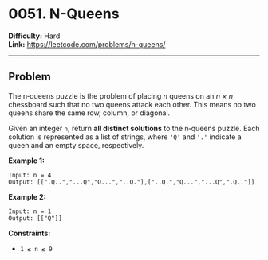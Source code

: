 # 0051. N-Queens

**Difficulty:** Hard  
**Link:** https://leetcode.com/problems/n-queens/

---

## Problem

The n‑queens puzzle is the problem of placing *n* queens on an *n × n* chessboard such that no two queens attack each other. This means no two queens share the same row, column, or diagonal.  

Given an integer `n`, return **all distinct solutions** to the n‑queens puzzle. Each solution is represented as a list of strings, where `'Q'` and `'.'` indicate a queen and an empty space, respectively.

**Example 1:**

    Input: n = 4  
    Output: [[".Q..","...Q","Q...","..Q."],["..Q.","Q...","...Q",".Q.."]]

**Example 2:**

    Input: n = 1  
    Output: [["Q"]]

**Constraints:**

- `1 ≤ n ≤ 9`

